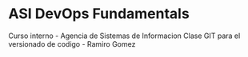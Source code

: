 # ASI DevOps Fundamentals

Curso interno - Agencia de Sistemas de Informacion
Clase GIT para el versionado de codigo - Ramiro Gomez